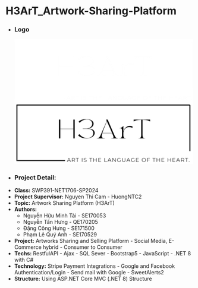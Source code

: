 # H3ArT_Artwork-Sharing-Platform
  - ### Logo
    ![H3ArT Logo](Source_Code/H3ArTArtwork/H3ArTArtwork/wwwroot/image/login/MergedImages.png)
  - ### Project Detail:
  - **Class:** SWP391-NET1706-SP2024
  - **Project Supervisor:** Nguyen Thi Cam - HuongNTC2
  - **Topic:** Artwork Sharing Platform (H3ArT)
  - **Authors:**
    - Nguyễn Hữu Minh Tài - SE170053
    - Nguyễn Tấn Hưng - QE170205
    - Đặng Công Hưng - SE171500
    - Phạm Lê Quý Anh - SE170529
  - **Project:** Artworks Sharing and Selling Platform - Social Media, E-Commerce hybrid - Consumer to Consumer
  - **Techs:** RestfulAPI - Ajax - SQL Sever - Bootstrap5 - JavaScript - .NET 8 with C#
  - **Technology:** Stripe Payment Integrations - Google and Facebook Authentication/Login - Send mail with Google - SweetAlerts2
  - **Structure:** Using ASP.NET Core MVC (.NET 8) Structure 

